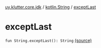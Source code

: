 [uy.klutter.core.jdk](../index.md) / [kotlin.String](index.md) / [exceptLast](.)


# exceptLast

`fun String.exceptLast(): String` [(source)](https://github.com/kohesive/klutter/blob/master/core-jdk6/src/main/kotlin/uy/klutter/core/jdk/Strings.kt#L6)


